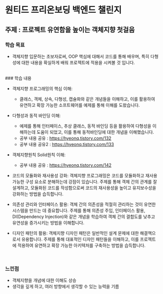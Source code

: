 # 원티드 프리온보딩 백엔드 챌린지

## 주제 : 프로젝트 유연함을 높이는 객체지향 첫걸음
### 학습 목표
- 객체지향 입문하는 초보자로써, OOP 핵심에 대해서 코드를 통해 배우며, 특히 다형성에 대한 내용을 확실하게 배워 프로젝트에 적용을 시켜볼 것 입니다. 
<br>
### 학습 내용

- 객체지향 프로그래밍의 핵심 이해:
  - 클래스, 객체, 상속, 다형성, 캡슐화와 같은 개념들을 이해하고, 이를 활용하여 유연하고 확장 가능한 소프트웨어를 예제를 통해 이해를 도왔습니다.
  
- 다형성과 동적 바인딩 이해:
  - 예제를 통해 인터페이스, 추상 클래스, 동적 바인딩 등을 활용하여 다형성을 이해하는데 도움이 되었고, 이를 통해 동적바인딩에 대한 개념을 이해했습니다.   
  - 공부 내용 공유 : https://hyeonq.tistory.com/132
  - 공부 내용 공유2 : https://hyeonq.tistory.com/133
 
- 객체지향원칙 Solid원칙 이해:
  - 공부 내용 공유 : https://hyeonq.tistory.com/142

  
- 코드의 모듈화와 재사용성 강화:
객체지향 프로그래밍은 코드를 모듈화하고 재사용 가능한 구성 요소로 분해하는데 강점이 있습니다. 주제를 통해 객체 간의 관계를 잘 설계하고, 모듈화된 코드를 작성함으로써 코드의 재사용성을 높이고 유지보수성을 강화하는 방법을 습득합니다.

- 의존성 관리와 인터페이스 활용:
객체 간의 의존성을 적절히 관리하는 것이 유연한 시스템을 만드는 데 중요합니다. 주제를 통해 의존성 주입, 인터페이스 활용, DI(Dependency Injection)와 같은 개념을 학습하여 객체 간의 결합도를 낮추고 유연성을 증가시키는 방법을 이해합니다.

- 디자인 패턴의 활용:
객체지향 디자인 패턴은 일반적인 설계 문제에 대한 해결책으로서 유용합니다. 주제를 통해 대표적인 디자인 패턴들을 이해하고, 이를 프로젝트에 적용하여 유연하고 확장 가능한 아키텍처를 구축하는 방법을 습득합니다.

<br>

### 느낀점
- 객체지향을 개념에 대한 이해도 상승
- 생각을 깊게 하고, 여러 방향에서 생각할 수 있는 능력을 기름


